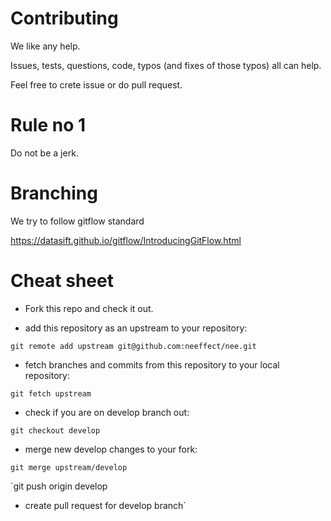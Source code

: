 # Contributing

We like any help.

Issues, tests, questions, code, typos (and fixes of those typos)
all can help.

Feel free to crete issue or do pull request.

# Rule no 1

Do not be a jerk.


# Branching

We try to follow gitflow standard

https://datasift.github.io/gitflow/IntroducingGitFlow.html


# Cheat sheet

- Fork this repo and check it out.


- add this repository as an upstream to your repository:

`git remote add upstream git@github.com:neeffect/nee.git`

- fetch branches and commits from this repository to your local repository:

`git fetch upstream`

- check if you are on develop branch out:

`git checkout develop`

- merge new develop changes to your fork:

`git merge upstream/develop`

`git push origin develop

- create pull request for develop branch`
